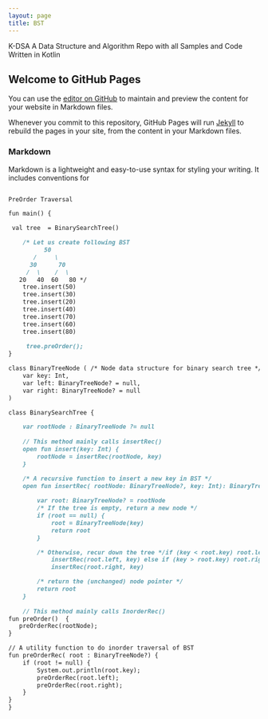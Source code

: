 ```yaml
---
layout: page
title: BST
---
```


K-DSA
A Data Structure and Algorithm Repo with all Samples and Code Written in Kotlin


## Welcome to GitHub Pages

You can use the [editor on GitHub](https://github.com/Androidiots/Androidiots.github.io/edit/master/README.md) to maintain and preview the content for your website in Markdown files.

Whenever you commit to this repository, GitHub Pages will run [Jekyll](https://jekyllrb.com/) to rebuild the pages in your site, from the content in your Markdown files.

### Markdown

Markdown is a lightweight and easy-to-use syntax for styling your writing. It includes conventions for

```markdown

PreOrder Traversal

fun main() {

 val tree  = BinarySearchTree() 

    /* Let us create following BST 
          50 
       /     \ 
      30      70 
     /  \    /  \ 
   20   40  60   80 */
    tree.insert(50)
    tree.insert(30)
    tree.insert(20)
    tree.insert(40)
    tree.insert(70)
    tree.insert(60)
    tree.insert(80)
    
     tree.preOrder(); 
}

class BinaryTreeNode ( /* Node data structure for binary search tree */
    var key: Int,
    var left: BinaryTreeNode? = null,
    var right: BinaryTreeNode? = null
)

class BinarySearchTree {

    var rootNode : BinaryTreeNode ?= null
    
    // This method mainly calls insertRec()
    open fun insert(key: Int) {
        rootNode = insertRec(rootNode, key)
    }

    /* A recursive function to insert a new key in BST */
    open fun insertRec( rootNode: BinaryTreeNode?, key: Int): BinaryTreeNode {
         
        var root: BinaryTreeNode? = rootNode
        /* If the tree is empty, return a new node */
        if (root == null) {
            root = BinaryTreeNode(key)
            return root
        }

        /* Otherwise, recur down the tree */if (key < root.key) root.left =
            insertRec(root.left, key) else if (key > root.key) root.right =
            insertRec(root.right, key)

        /* return the (unchanged) node pointer */
        return root
    }
    
    // This method mainly calls InorderRec() 
fun preOrder()  { 
   preOrderRec(rootNode); 
} 

// A utility function to do inorder traversal of BST 
fun preOrderRec( root : BinaryTreeNode?) { 
    if (root != null) { 
        System.out.println(root.key); 
        preOrderRec(root.left); 
        preOrderRec(root.right); 
    } 
} 
}

```


